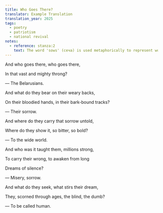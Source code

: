 ```yaml
---
title: Who Goes There?
translator: Example Translation
translation_year: 2025
tags:
  - poetry
  - patriotism
  - national revival
notes:
  - reference: stanza:2
    text: The word 'sows' (сеча) is used metaphorically to represent working for the future of the nation.
---
```


And who goes there, who goes there,

In that vast and mighty throng?

— The Belarusians.


And what do they bear on their weary backs,

On their bloodied hands, in their bark-bound tracks?

— Their sorrow.


And where do they carry that sorrow untold,

Where do they show it, so bitter, so bold?

— To the wide world.


And who was it taught them, millions strong,

To carry their wrong, to awaken from long

Dreams of silence?

— Misery, sorrow.


And what do they seek, what stirs their dream,

They, scorned through ages, the blind, the dumb?

— To be called human.
